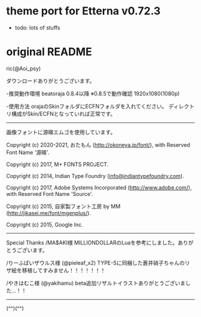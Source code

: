 # theme port for Etterna v0.72.3
- todo: lots of stuffs

# original README

ric(@Aoi_psy)


ダウンロードありがとうございます。


-推奨動作環境
beatoraja 0.8.4以降
※0.8.5で動作確認
1920x1080(1080p)

-使用方法
orajaのSkinフォルダにECFNフォルダを入れてください。
ディレクトリ構成がSkin/ECFNとなっていれば正常です。

-----------------------------

画像フォントに源暎エムゴを使用しています。

Copyright (c) 2020-2021, おたもん (http://okoneya.jp/font/), with Reserved Font Name '源暎'.

Copyright (c) 2017, M+ FONTS PROJECT.

Copyright (c) 2014, Indian Type Foundry (info@indiantypefoundry.com).

Copyright (c) 2017, Adobe Systems Incorporated (http://www.adobe.com/), with Reserved Font Name 'Source'.

Copyright (c) 2015, 自家製フォント工房 by MM (http://jikasei.me/font/mgenplus/).

Copyright (c) 2015, Google Inc.

-----------------------------

Special Thanks
/MA$AKI様
MILLIONDOLLARのLuaを参考にしました。ありがとうございます。

/りーふぱいザウルス様 (@pieleaf_x2)
TYPE-Sに同梱した蒼井硝子ちゃんのリザ絵を移植してすみません！！！！！！！

/やきはむこ様 (@yakihamu)
beta追加リザルトイラストありがとうございました…！！


-----------------------------

(^^)(^^)

